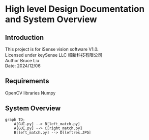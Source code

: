 ﻿# High level Design Documentation and System Overview 

## Introduction
This project is for iSense vision software V1.0. \
Licensed under keySense LLC 祁新科技有限公司 \
Author Bruce Liu\
Date: 2024/12/06
## Requirements
OpenCV libraries 
Numpy

## System Overview
```mermaid
graph TD;
    A[GUI.py] --> B[left_match.py]
    A[GUI.py] --> C[right_match.py]
    B[left_match.py] --> D[leftres.JPG]
```  